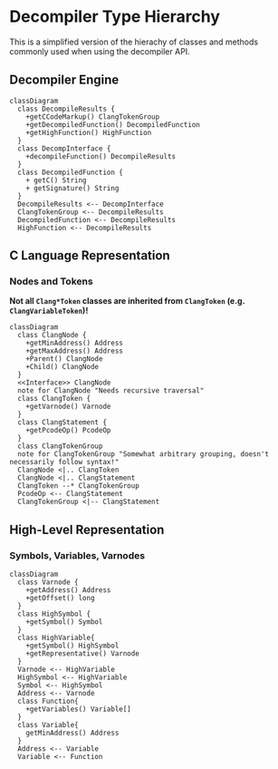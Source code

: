 # Decompiler Type Hierarchy

This is a simplified version of the hierachy of classes and methods commonly used when using the decompiler API.

## Decompiler Engine 

```mermaid
classDiagram
  class DecompileResults {
    +getCCodeMarkup() ClangTokenGroup
    +getDecompiledFunction() DecompiledFunction
    +getHighFunction() HighFunction
  }
  class DecompInterface {
    +decompileFunction() DecompileResults
  }
  class DecompiledFunction {
    + getC() String
    + getSignature() String
  }
  DecompileResults <-- DecompInterface
  ClangTokenGroup <-- DecompileResults
  DecompiledFunction <-- DecompileResults
  HighFunction <-- DecompileResults
```

## C Language Representation

### Nodes and Tokens

**Not all `Clang*Token` classes are inherited from `ClangToken` (e.g. `ClangVariableToken`)!**

```mermaid
classDiagram
  class ClangNode {
    +getMinAddress() Address
    +getMaxAddress() Address
    +Parent() ClangNode
    +Child() ClangNode
  }
  <<Interface>> ClangNode
  note for ClangNode "Needs recursive traversal"
  class ClangToken {
    +getVarnode() Varnode
  }
  class ClangStatement {
    +getPcodeOp() PcodeOp
  }
  class ClangTokenGroup
  note for ClangTokenGroup "Somewhat arbitrary grouping, doesn't necessarily follow syntax!"
  ClangNode <|.. ClangToken
  ClangNode <|.. ClangStatement
  ClangToken --* ClangTokenGroup
  PcodeOp <-- ClangStatement
  ClangTokenGroup <|-- ClangStatement
```

## High-Level Representation

### Symbols, Variables, Varnodes

```mermaid
classDiagram
  class Varnode {
    +getAddress() Address
    +getOffset() long
  }
  class HighSymbol {
    +getSymbol() Symbol
  }
  class HighVariable{
    +getSymbol() HighSymbol
    +getRepresentative() Varnode
  }
  Varnode <-- HighVariable
  HighSymbol <-- HighVariable
  Symbol <-- HighSymbol
  Address <-- Varnode
  class Function{
    +getVariables() Variable[]
  }
  class Variable{
    getMinAddress() Address
  }
  Address <-- Variable
  Variable <-- Function


```
